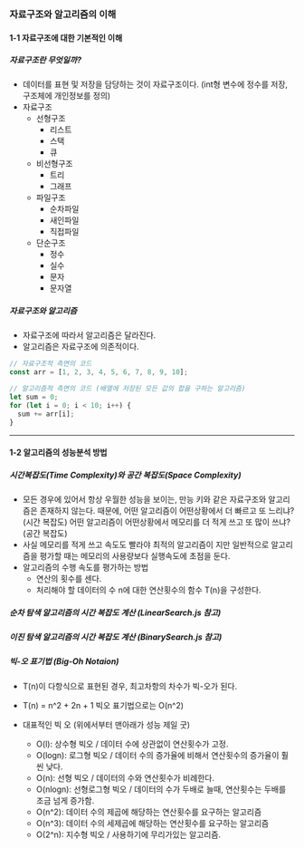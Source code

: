 ### 자료구조와 알고리즘의 이해

#### 1-1 자료구조에 대한 기본적인 이해

##### 자료구조란 무엇일까?

- 데이터를 표현 및 저장을 담당하는 것이 자료구조이다. (int형 변수에 정수를 저장, 구조체에 개인정보를 정의)
- 자료구조
  - 선형구조
    - 리스트
    - 스택
    - 큐
  - 비선형구조
    - 트리
    - 그래프
  - 파일구조
    - 순차파일
    - 새인파일
    - 직접파일
  - 단순구조
    - 정수
    - 실수
    - 문자
    - 문자열

##### 자료구조와 알고리즘

- 자료구조에 따라서 알고리즘은 달라진다.
- 알고리즘은 자료구조에 의존적이다.

```javascript
// 자료구조적 측면의 코드
const arr = [1, 2, 3, 4, 5, 6, 7, 8, 9, 10];

// 알고리즘적 측면의 코드 (배열에 저장된 모든 값의 합을 구하는 알고리즘)
let sum = 0;
for (let i = 0; i < 10; i++) {
  sum += arr[i];
}
```

---

#### 1-2 알고리즘의 성능분석 방법

##### 시간복잡도(Time Complexity)와 공간 복잡도(Space Complexity)

- 모든 경우에 있어서 항상 우월한 성능을 보이는, 만능 키와 같은 자료구조와 알고리즘은 존재하지 않는다.
  때문에,
  어떤 알고리즘이 어떤상황에서 더 빠르고 또 느리냐? (시간 복잡도)
  어떤 알고리즘이 어떤상황에서 메모리를 더 적게 쓰고 또 많이 쓰냐? (공간 복잡도)
- 사실 메모리를 적게 쓰고 속도도 빨라야 최적의 알고리즘이 지만
  일반적으로 알고리즘을 평가할 때는 메모리의 사용량보다 실행속도에 초점을 둔다.
- 알고리즘의 수행 속도를 평가하는 방법
  - 연산의 횟수를 센다.
  - 처리해야 할 데이터의 수 n에 대한 연산횟수의 함수 T(n)을 구성한다.

##### 순차 탐색 알고리즘의 시간 복잡도 계산 (LinearSearch.js 참고)

##### 이진 탐색 알고리즘의 시간 복잡도 계산 (BinarySearch.js 참고)

##### 빅-오 표기법 (Big-Oh Notaion)

- T(n)이 다항식으로 표현된 경우, 최고차항의 차수가 빅-오가 된다.
- T(n) = n^2 + 2n + 1
  빅오 표기법으로는 O(n^2)

- 대표적인 빅 오 (위에서부터 맨아래가 성능 제일 굿)
  - O(l): 상수형 빅오 / 데이터 수에 상관없이 연산횟수가 고정.
  - O(logn): 로그형 빅오 / 데이터 수의 증가율에 비해서 연산횟수의 증가율이 훨씬 낮다.
  - O(n): 선형 빅오 / 데이터의 수와 연산횟수가 비례한다.
  - O(nlogn): 선형로그형 빅오 / 데이터의 수가 두배로 늘때, 연산횟수는 두배를 조금 넘게 증가함.
  - O(n^2): 데이터 수의 제곱에 해당하는 연산횟수를 요구하는 알고리즘
  - O(n^3): 데이터 수의 세제곱에 해당하는 연산횟수를 요구하는 알고리즘
  - O(2^n): 지수형 빅오 / 사용하기에 무리가있는 알고리즘.
